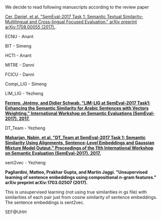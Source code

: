 We decide to read following manuscripts according to the review paper 

[Cer, Daniel, et al. "SemEval-2017 Task 1: Semantic Textual Similarity-Multilingual and Cross-lingual Focused Evaluation." arXiv preprint arXiv:1708.00055 (2017).](https://arxiv.org/abs/1708.00055).



ECNU - Anant

BIT - Simeng

HCTI - Anant

MITRE - Danni

FCICU - Danni

Compi_LIG - Simeng

LIM_LIG - Yezheng

**[Ferrero, Jérémy, and Didier Schwab. "LIM-LIG at SemEval-2017 Task1: Enhancing the Semantic Similarity for Arabic Sentences with Vectors Weighting." International Workshop on Semantic Evaluations (SemEval-2017). 2017.](https://hal.archives-ouvertes.fr/hal-01531255/)**

DT_Team - Yezheng

**[Maharjan, Nabin, et al. "DT_Team at SemEval-2017 Task 1: Semantic Similarity Using Alignments, Sentence-Level Embeddings and Gaussian Mixture Model Output." Proceedings of the 11th International Workshop on Semantic Evaluation (SemEval-2017). 2017.](http://www.aclweb.org/anthology/S17-2014)**

sent2vec - Yezheng

**Pagliardini, Matteo, Prakhar Gupta, and Martin Jaggi. "Unsupervised learning of sentence embeddings using compositional n-gram features." arXiv preprint arXiv:1703.02507 (2017).**

This is unsupervised learning (not using true similarities in gs file) with similarities of each pair just from cosine similarity of sentence embeddings. The sentence embeddings is sent2vec.

SEF@UHH


